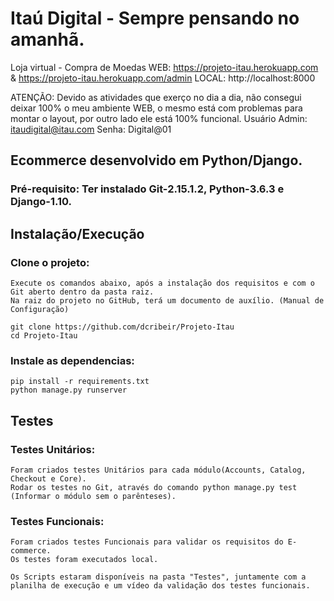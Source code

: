 # Itaú Digital - Sempre pensando no amanhã.
Loja virtual - Compra de Moedas 
WEB: https://projeto-itau.herokuapp.com & https://projeto-itau.herokuapp.com/admin
LOCAL: http://localhost:8000

ATENÇÃO: Devido as atividades que exerço no dia a dia, não consegui deixar 100% o meu ambiente WEB, o mesmo está com problemas para montar o layout, por outro lado ele está 100% funcional.
Usuário Admin: itaudigital@itau.com
Senha: Digital@01

## Ecommerce desenvolvido em Python/Django.

### Pré-requisito: Ter instalado Git-2.15.1.2, Python-3.6.3 e Django-1.10.


## Instalação/Execução

### Clone o projeto:
```
Execute os comandos abaixo, após a instalação dos requisitos e com o Git aberto dentro da pasta raiz.
Na raiz do projeto no GitHub, terá um documento de auxílio. (Manual de Configuração)

git clone https://github.com/dcribeir/Projeto-Itau
cd Projeto-Itau
```

### Instale as dependencias:
```
pip install -r requirements.txt
python manage.py runserver
```


## Testes

### Testes Unitários:
```
Foram criados testes Unitários para cada módulo(Accounts, Catalog, Checkout e Core).
Rodar os testes no Git, através do comando python manage.py test (Informar o módulo sem o parênteses).
```

### Testes Funcionais:
```
Foram criados testes Funcionais para validar os requisitos do E-commerce.
Os testes foram executados local.

Os Scripts estaram disponíveis na pasta "Testes", juntamente com a planilha de execução e um vídeo da validação dos testes funcionais.
```

